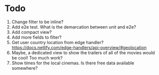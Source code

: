 # Todo

1. Change filter to be inline?
1. Add e2e test. What is the demarcation between unit and e2e?
1. Add compact view?
1. Add more fields to filter?
1. Get user country location from edge handler? <https://docs.netlify.com/edge-handlers/api-overview/#geolocation>
1. Maybe, a dedicated view to show the trailers of all of the movies would be cool! Too much work?
1. Show times for the local cinemas. Is there free data available somewhere?
